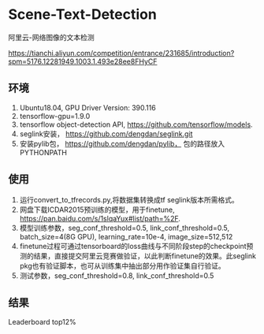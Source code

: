 # Scene-Text-Detection
阿里云-网络图像的文本检测

https://tianchi.aliyun.com/competition/entrance/231685/introduction?spm=5176.12281949.1003.1.493e28ee8FHyCF
## 环境
1. Ubuntu18.04, GPU Driver Version: 390.116
2. tensorflow-gpu=1.9.0
3. tensorflow object-detection API, https://github.com/tensorflow/models.
4. seglink安装， https://github.com/dengdan/seglink.git
5. 安装pylib包， https://github.com/dengdan/pylib， 包的路径放入PYTHONPATH
## 使用
1. 运行convert_to_tfrecords.py,将数据集转换成tf seglink版本所需格式。
2. 网盘下载ICDAR2015预训练的模型，用于finetune, https://pan.baidu.com/s/1slqaYux#list/path=%2F.
3. 模型训练参数，seg_conf_threshold=0.5, link_conf_threshold=0.5, batch_size=4(8G GPU), learning_rate=10e-4, image_size=512,512
4. finetune过程可通过tensorboard的loss曲线与不同阶段step的checkpoint预测的结果，直接提交阿里云竞赛做验证，以此判断finetune的效果。此seglink pkg也有验证脚本，也可从训练集中抽出部分用作验证集自行验证。
5. 测试参数，seg_conf_threshold=0.8, link_conf_threshold=0.5
## 结果
Leaderboard top12%
